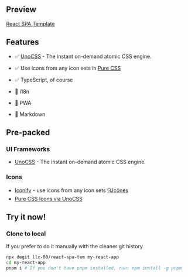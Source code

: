 ## Preview
[React SPA Template](https://react-spa-tem.netlify.app/)

## Features
- ✅ [UnoCSS](https://github.com/antfu/unocss) - The instant on-demand atomic CSS engine.

- ✅ Use icons from any icon sets in [Pure CSS](https://github.com/antfu/unocss/tree/main/packages/preset-icons)

- ✅ TypeScript, of course

- 🚧 i18n

- 🚧 PWA

- 🚧 Markdown


## Pre-packed

### UI Frameworks

- [UnoCSS](https://github.com/antfu/unocss) - The instant on-demand atomic CSS engine.

### Icons

- [Iconify](https://iconify.design) - use icons from any icon sets [🔍Icônes](https://icones.netlify.app/)
- [Pure CSS Icons via UnoCSS](https://github.com/antfu/unocss/tree/main/packages/preset-icons)



## Try it now!

### Clone to local

If you prefer to do it manually with the cleaner git history

```bash
npx degit llx-00/react-spa-tem my-react-app
cd my-react-app
pnpm i # If you don't have pnpm installed, run: npm install -g pnpm
```
